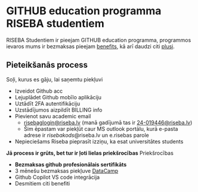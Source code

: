 # GITHUB education programma RISEBA studentiem
RISEBA Studentiem ir pieejam GITHUB education programma, programmos ievaros mums ir bezmaksas pieejam [benefits](https://education.github.com/pack), kā arī daudzi citi [plusi](https://docs.github.com/en/get-started/learning-about-github/githubs-plans#github-pro).

## Pieteikšanās process
Soļi, kurus es gāju, lai saņemtu piekļuvi 
- Izveidot Github acc
- Lejuplādet Github mobīlo aplikāciju
- Uztādīt 2FA autentifikāciju
- Uzstādījumos aizpildīt BILLING info
- Pievienot savu academic email
  - risebaglogin@riseba.lv (manā gadījumā tas ir 24-019446@riseba.lv)
  - Šim ēpastam var piekļūt caur MS outlook portālu, kurā e-pasta adrese ir *risebakods*@riseba.lv un e.risebas parole
- Nepieciešams Riseba pieprasīt izziņu, ka esat universitātes students

**Jā process ir grūts, bet tur ir ļoti lielas priekšrocības**
Priekšrocības 
- **Bezmaksas github profesionālais sertifikāts**
- 3 mēnešu bezmaksas piekļuve [DataCamp](https://www.datacamp.com/)
- Github Copilot VS code integrācija
- Desmitiem citi benefiti

